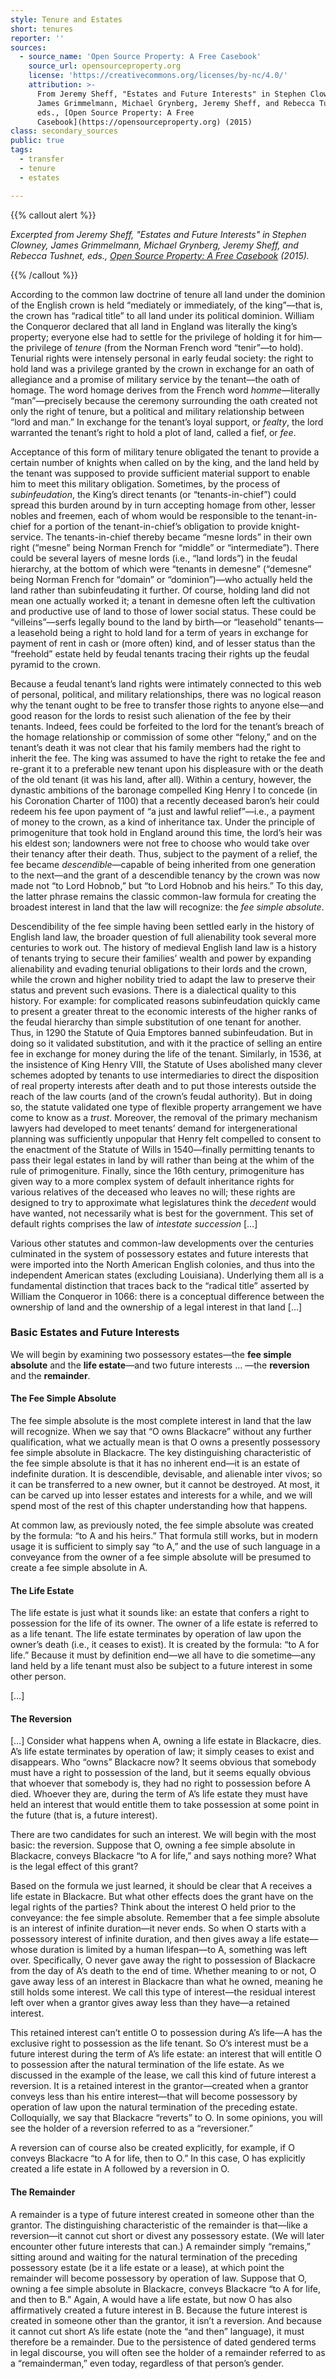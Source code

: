 ```yaml
---
style: Tenure and Estates
short: tenures
reporter: ''
sources:
  - source_name: 'Open Source Property: A Free Casebook'
    source_url: opensourceproperty.org
    license: 'https://creativecommons.org/licenses/by-nc/4.0/'
    attribution: >-
      From Jeremy Sheff, "Estates and Future Interests" in Stephen Clowney,
      James Grimmelmann, Michael Grynberg, Jeremy Sheff, and Rebecca Tushnet,
      eds., [Open Source Property: A Free
      Casebook](https://opensourceproperty.org) (2015)
class: secondary_sources
public: true
tags:
  - transfer
  - tenure
  - estates

---
```



{{% callout alert %}}

*Excerpted from Jeremy Sheff, "Estates and Future Interests" in Stephen Clowney, James Grimmelmann, Michael Grynberg, Jeremy Sheff, and Rebecca Tushnet, eds., [Open Source Property: A Free Casebook](https://opensourceproperty.org) (2015).*

{{% /callout %}}

According to the common law doctrine of tenure all land under the dominion of the English crown is held “mediately or immediately, of the king”—that is, the crown has “radical title” to all land under its political dominion. William the Conqueror declared that all land in England was literally the king’s property; everyone else had to settle for the privilege of holding it for him—the privilege of *tenure* (from the Norman French word “tenir”—to hold). Tenurial rights were intensely personal in early feudal society: the right to hold land was a privilege granted by the crown in exchange for an oath of allegiance and a promise of military service by the tenant—the oath of homage. The word homage derives from the French word *homme*—literally “man”—precisely because the ceremony surrounding the oath created not only the right of tenure, but a political and military relationship between “lord and man.”  In exchange for the tenant’s loyal support, or *fealty*, the lord warranted the tenant’s right to hold a plot of land, called a fief, or *fee*.

Acceptance of this form of military tenure obligated the tenant to provide a certain number of knights when called on by the king, and the land held by the tenant was supposed to provide sufficient material support to enable him to meet this military obligation. Sometimes, by the process of *subinfeudation*, the King’s direct tenants (or “tenants-in-chief”) could spread this burden around by in turn accepting homage from other, lesser nobles and freemen, each of whom would be responsible to the tenant-in-chief for a portion of the tenant-in-chief’s obligation to provide knight-service. The tenants-in-chief thereby became “mesne lords” in their own right (“mesne” being Norman French for “middle” or “intermediate”). There could be several layers of mesne lords (i.e., “land lords”) in the feudal hierarchy, at the bottom of which were “tenants in demesne” (“demesne” being Norman French for “domain” or “dominion”)—who actually held the land rather than subinfeudating it further. Of course, holding land did not mean one actually worked it; a tenant in demesne often left the cultivation and productive use of land to those of lower social status. These could be “villeins”—serfs legally bound to the land by birth—or “leasehold” tenants—a leasehold being a right to hold land for a term of years in exchange for payment of rent in cash or (more often) kind, and of lesser status than the “freehold” estate held by feudal tenants tracing their rights up the feudal pyramid to the crown.

Because a feudal tenant’s land rights were intimately connected to this web of personal, political, and military relationships, there was no logical reason why the tenant ought to be free to transfer those rights to anyone else—and good reason for the lords to resist such alienation of the fee by their tenants. Indeed, fees could be forfeited to the lord for the tenant’s breach of the homage relationship or commission of some other “felony,” and on the tenant’s death it was not clear that his family members had the right to inherit the fee. The king was assumed to have the right to retake the fee and re-grant it to a preferable new tenant upon his displeasure with or the death of the old tenant (it was his land, after all). Within a century, however, the dynastic ambitions of the baronage compelled King Henry I to concede (in his Coronation Charter of 1100) that a recently deceased baron’s heir could redeem his fee upon payment of “a just and lawful relief”—i.e., a payment of money to the crown, as a kind of inheritance tax. Under the principle of primogeniture that took hold in England around this time, the lord’s heir was his eldest son; landowners were not free to choose who would take over their tenancy after their death. Thus, subject to the payment of a relief, the fee became *descendible*—capable of being inherited from one generation to the next—and the grant of a descendible tenancy by the crown was now made not “to Lord Hobnob,” but “to Lord Hobnob and his heirs.” To this day, the latter phrase remains the classic common-law formula for creating the broadest interest in land that the law will recognize: the *fee simple absolute*.

Descendibility of the fee simple having been settled early in the history of English land law, the broader question of full alienability took several more centuries to work out. The history of medieval English land law is a history of tenants trying to secure their families’ wealth and power by expanding alienability and evading tenurial obligations to their lords and the crown, while the crown and higher nobility tried to adapt the law to preserve their status and prevent such evasions. There is a dialectical quality to this history. For example: for complicated reasons subinfeudation quickly came to present a greater threat to the economic interests of the higher ranks of the feudal hierarchy than simple substitution of one tenant for another. Thus, in 1290 the Statute of Quia Emptores banned subinfeudation. But in doing so it validated substitution, and with it the practice of selling an entire fee in exchange for money during the life of the tenant. Similarly, in 1536, at the insistence of King Henry VIII, the Statute of Uses abolished many clever schemes adopted by tenants to use intermediaries to direct the disposition of real property interests after death and to put those interests outside the reach of the law courts (and of the crown’s feudal authority). But in doing so, the statute validated one type of flexible property arrangement we have come to know as a *trust*. Moreover, the removal of the primary mechanism lawyers had developed to meet tenants’ demand for intergenerational planning was sufficiently unpopular that Henry felt compelled to consent to the enactment of the Statute of Wills in 1540—finally permitting tenants to pass their legal estates in land by will rather than being at the whim of the rule of primogeniture. Finally, since the 16th century, primogeniture has given way to a more complex system of default inheritance rights for various relatives of the deceased who leaves no will; these rights are designed to try to approximate what legislatures think the *decedent* would have wanted, not necessarily what is best for the government. This set of default rights comprises the law of *intestate succession* […]

Various other statutes and common-law developments over the centuries culminated in the system of possessory estates and future interests that were imported into the North American English colonies, and thus into the independent American states (excluding Louisiana). Underlying them all is a fundamental distinction that traces back to the “radical title” asserted by William the Conqueror in 1066: there is a conceptual difference between the ownership of land and the ownership of a legal interest in that land […]

### Basic Estates and Future Interests

We will begin by examining two possessory estates—the **fee simple absolute** and the **life estate**—and two future interests ... —the **reversion** and the **remainder**.

#### The Fee Simple Absolute

The fee simple absolute is the most complete interest in land that the law will recognize. When we say that “O owns Blackacre” without any further qualification, what we actually mean is that O owns a presently possessory fee simple absolute in Blackacre. The key distinguishing characteristic of the fee simple absolute is that it has no inherent end—it is an estate of indefinite duration. It is descendible, devisable, and alienable inter vivos; so it can be transferred to a new owner, but it cannot be destroyed. At most, it can be carved up into lesser estates and interests for a while, and we will spend most of the rest of this chapter understanding how that happens.

At common law, as previously noted, the fee simple absolute was created by the formula: “to A and his heirs.” That formula still works, but in modern usage it is sufficient to simply say “to A,” and the use of such language in a conveyance from the owner of a fee simple absolute will be presumed to create a fee simple absolute in A.

#### The Life Estate

The life estate is just what it sounds like: an estate that confers a right to possession for the life of its owner. The owner of a life estate is referred to as a life tenant. The life estate terminates by operation of law upon the owner’s death (i.e., it ceases to exist). It is created by the formula: “to A for life.” Because it must by definition end—we all have to die sometime—any land held by a life tenant must also be subject to a future interest in some other person. 

[…]

#### The Reversion

[…] Consider what happens when A, owning a life estate in Blackacre, dies. A’s life estate terminates by operation of law; it simply ceases to exist and disappears. Who “owns” Blackacre now? It seems obvious that somebody must have a right to possession of the land, but it seems equally obvious that whoever that somebody is, they had no right to possession before A died. Whoever they are, during the term of A’s life estate they must have held an interest that would entitle them to take possession at some point in the future (that is, a future interest).

There are two candidates for such an interest. We will begin with the most basic: the reversion. Suppose that O, owning a fee simple absolute in Blackacre, conveys Blackacre “to A for life,” and says nothing more? What is the legal effect of this grant?

Based on the formula we just learned, it should be clear that A receives a life estate in Blackacre. But what other effects does the grant have on the legal rights of the parties? Think about the interest O held prior to the conveyance: the fee simple absolute. Remember that a fee simple absolute is an interest of infinite duration—it never ends. So when O starts with a possessory interest of infinite duration, and then gives away a life estate—whose duration is limited by a human lifespan—to A, something was left over. Specifically, O never gave away the right to possession of Blackacre from the day of A’s death to the end of time. Whether meaning to or not, O gave away less of an interest in Blackacre than what he owned, meaning he still holds some interest. We call this type of interest—the residual interest left over when a grantor gives away less than they have—a retained interest.

This retained interest can’t entitle O to possession during A’s life—A has the exclusive right to possession as the life tenant. So O’s interest must be a future interest during the term of A’s life estate: an interest that will entitle O to possession after the natural termination of the life estate. As we discussed in the example of the lease, we call this kind of future interest a reversion. It is a retained interest in the grantor—created when a grantor conveys less than his entire interest—that will become possessory by operation of law upon the natural termination of the preceding estate. Colloquially, we say that Blackacre “reverts” to O. In some opinions, you will see the holder of a reversion referred to as a “reversioner.”

A reversion can of course also be created explicitly, for example, if O conveys Blackacre “to A for life, then to O.” In this case, O has explicitly created a life estate in A followed by a reversion in O.

#### The Remainder

A remainder is a type of future interest created in someone other than the grantor. The distinguishing characteristic of the remainder is that—like a reversion—it cannot cut short or divest any possessory estate. (We will later encounter other future interests that can.) A remainder simply “remains,” sitting around and waiting for the natural termination of the preceding possessory estate (be it a life estate or a lease), at which point the remainder will become possessory by operation of law. Suppose that O, owning a fee simple absolute in Blackacre, conveys Blackacre “to A for life, and then to B.” Again, A would have a life estate, but now O has also affirmatively created a future interest in B. Because the future interest is created in someone other than the grantor, it isn’t a reversion. And because it cannot cut short A’s life estate (note the “and then” language), it must therefore be a remainder. Due to the persistence of dated gendered terms in legal discourse, you will often see the holder of a remainder referred to as a “remainderman,” even today, regardless of that person’s gender.


